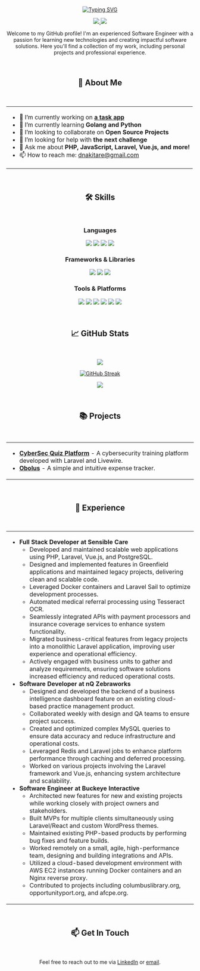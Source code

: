 <br>
<p align="center">
  <a href="https://git.io/typing-svg"><img src="https://readme-typing-svg.demolab.com?font=Fira+Code&size=35&duration=800&pause=1000&center=true&vCenter=true&multiline=true&random=false&width=700&height=200&lines=Hi+there%2C+I'm+Daniel;Let's+build+something+together" alt="Typing SVG" /></a>
<p/>

<p align="center">
  <a href="https://www.linkedin.com/in/dnakitare/">
    <img src="https://img.shields.io/badge/-Daniel-blue?style=flat-square&logo=Linkedin&logoColor=white">
  </a>
  <a href="mailto:dnakitare@gmail.com">
    <img src="https://img.shields.io/badge/-dnakitare@gmail.com-c14438?style=flat-square&logo=Gmail&logoColor=white">
  </a>
</p>

<p align="center">Welcome to my GitHub profile! I'm an experienced Software Engineer with a passion for learning new technologies and creating impactful software solutions. Here you'll find a collection of my work, including personal projects and professional experience.</p>
<br>

<h2 align="center">🚀 About Me</h2>

<br>
<div align="center">
  <table border="0">
    <tr>
      <td>
        <ul>
          <li>🔭 I’m currently working on <strong><a href="https://github.com/Dnakitare/task-app">a task app</a></strong></li>
          <li>🌱 I’m currently learning <strong>Golang and Python</strong></li>
          <li>👯 I’m looking to collaborate on <strong>Open Source Projects</strong></li>
          <li>🤔 I’m looking for help with <strong>the next challenge</strong></li>
          <li>💬 Ask me about <strong>PHP, JavaScript, Laravel, Vue.js, and more!</strong></li>
          <li>📫 How to reach me: <a href="mailto:dnakitare@gmail.com">dnakitare@gmail.com</a></li>
        </ul>
      </td>
    </tr>
  </table>
</div>
<br>

<h2 align="center">🛠️ Skills</h2>

<br>
<h3 align="center">Languages</h3>

<p align="center">
  <img src="https://img.shields.io/badge/-PHP-777BB4?style=flat&logo=php&logoColor=white">
  <img src="https://img.shields.io/badge/-JavaScript-F7DF1E?style=flat&logo=javascript&logoColor=black">
  <img src="https://img.shields.io/badge/-Python-3776AB?style=flat&logo=python&logoColor=white">
  <img src="https://img.shields.io/badge/-Go-00ADD8?style=flat&logo=go&logoColor=white">
</p>

<h3 align="center">Frameworks & Libraries</h3>

<p align="center">
  <img src="https://img.shields.io/badge/-Laravel-FF2D20?style=flat&logo=laravel&logoColor=white">
  <img src="https://img.shields.io/badge/-Vue.js-4FC08D?style=flat&logo=vue.js&logoColor=white">
  <img src="https://img.shields.io/badge/-Tailwind%20CSS-38B2AC?style=flat&logo=tailwind-css&logoColor=white">
</p>

<h3 align="center">Tools & Platforms</h3>

<p align="center">
  <img src="https://img.shields.io/badge/-Docker-2496ED?style=flat&logo=docker&logoColor=white">
  <img src="https://img.shields.io/badge/-PostgreSQL-336791?style=flat&logo=postgresql&logoColor=white">
  <img src="https://img.shields.io/badge/-MySQL-4479A1?style=flat&logo=mysql&logoColor=white">
  <img src="https://img.shields.io/badge/-Git-F05032?style=flat&logo=git&logoColor=white">
  <img src="https://img.shields.io/badge/-Redis-DC382D?style=flat&logo=redis&logoColor=white">
  <img src="https://img.shields.io/badge/-MongoDB-47A248?style=flat&logo=mongodb&logoColor=white">
</p>
<br>

<h2 align="center">📈 GitHub Stats</h2>

<br>
<p align="center">
  <img src="https://github-readme-stats.vercel.app/api?username=Dnakitare&count_private=true&hide=stars,prs,issues,contribs&show_icons=true&theme=transparent">
</p>

<p align="center">
  <a href="https://git.io/streak-stats"><img src="https://github-readme-streak-stats-six-gules.vercel.app?user=Dnakitare&theme=transparent&mode=weekly&exclude_days=Sun%2CSat" alt="GitHub Streak" /></a>
</p>

<p align="center">
  <img src="https://github-readme-stats.vercel.app/api/top-langs/?username=Dnakitare&layout=compact&theme=transparent">
</p>
<br>

<h2 align="center">📚 Projects</h2>

<br>
<div align="center">
  <table>
    <tr>
      <td>
        <ul>
          <li><strong><a href="https://github.com/Dnakitare/cybersec-quiz">CyberSec Quiz Platform</a></strong> - A cybersecurity training platform developed with Laravel and Livewire.</li>
          <li><strong><a href="https://github.com/Dnakitare/Obolus">Obolus</a></strong> - A simple and intuitive expense tracker.</li>
        </ul>
      </td>
    </tr>
  </table>
</div>
<br>

<h2 align="center">💼 Experience</h2>

<br>
<div align="center">
  <table>
    <tr>
      <td>
        <ul>
          <li><strong>Full Stack Developer at Sensible Care</strong>
            <ul>
              <li>Developed and maintained scalable web applications using PHP, Laravel, Vue.js, and PostgreSQL.</li>
              <li>Designed and implemented features in Greenfield applications and maintained legacy projects, delivering clean and scalable code.</li>
              <li>Leveraged Docker containers and Laravel Sail to optimize development processes.</li>
              <li>Automated medical referral processing using Tesseract OCR.</li>
              <li>Seamlessly integrated APIs with payment processors and insurance coverage services to enhance system functionality.</li>
              <li>Migrated business-critical features from legacy projects into a monolithic Laravel application, improving user experience and operational efficiency.</li>
              <li>Actively engaged with business units to gather and analyze requirements, ensuring software solutions increased efficiency and reduced operational costs.</li>
            </ul>
          </li>
          <li><strong>Software Developer at nQ Zebraworks</strong>
            <ul>
              <li>Designed and developed the backend of a business intelligence dashboard feature on an existing cloud-based practice management product.</li>
              <li>Collaborated weekly with design and QA teams to ensure project success.</li>
              <li>Created and optimized complex MySQL queries to ensure data accuracy and reduce infrastructure and operational costs.</li>
              <li>Leveraged Redis and Laravel jobs to enhance platform performance through caching and deferred processing.</li>
              <li>Worked on various projects involving the Laravel framework and Vue.js, enhancing system architecture and scalability.</li>
            </ul>
          </li>
          <li><strong>Software Engineer at Buckeye Interactive</strong>
            <ul>
              <li>Architected new features for new and existing projects while working closely with project owners and stakeholders.</li>
              <li>Built MVPs for multiple clients simultaneously using Laravel/React and custom WordPress themes.</li>
              <li>Maintained existing PHP-based products by performing bug fixes and feature builds.</li>
              <li>Worked remotely on a small, agile, high-performance team, designing and building integrations and APIs.</li>
              <li>Utilized a cloud-based development environment with AWS EC2 instances running Docker containers and an Nginx reverse proxy.</li>
              <li>Contributed to projects including columbuslibrary.org, opportunityport.org, and afcpe.org.</li>
            </ul>
          </li>
        </ul>
      </td>
    </tr>
  </table>
</div>
<br>

<h2 align="center">📫 Get In Touch</h2>

<br>
<p align="center">Feel free to reach out to me via <a href="https://www.linkedin.com/in/dnakitare/">LinkedIn</a> or <a href="mailto:dnakitare@gmail.com">email</a>.</p>
<br>
<br>
